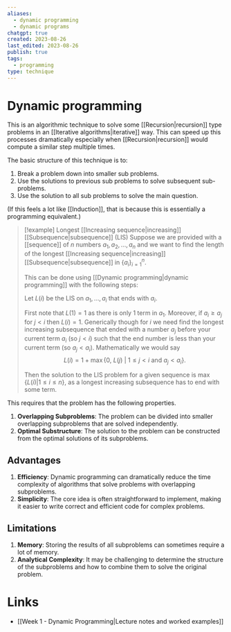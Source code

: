 ```yaml
---
aliases:
  - dynamic programming
  - dynamic programs
chatgpt: true
created: 2023-08-26
last_edited: 2023-08-26
publish: true
tags:
  - programming
type: technique
---
```

# Dynamic programming

This is an algorithmic technique to solve some [[Recursion|recursion]] type problems in an [[Iterative algorithms|iterative]] way. This can speed up this processes dramatically especially when [[Recursion|recursion]] would compute a similar step multiple times.

The basic structure of this technique is to:
1. Break a problem down into smaller sub problems.
2. Use the solutions to previous sub problems to solve subsequent sub-problems.
3. Use the solution to all sub problems to solve the main question.

(If this feels a lot like [[Induction]], that is because this is essentially a programming equivalent.)

> [!example] Longest [[Increasing sequence|increasing]] [[Subsequence|subsequence]] (LIS)
> Suppose we are provided with a [[sequence]] of $n$ numbers $a_1, a_2, \ldots, a_n$ and we want to find the length of the longest [[Increasing sequence|increasing]] [[Subsequence|subsequence]] in $\{a_i\}_{i=1}^n$.
>
> This can be done using [[Dynamic programming|dynamic programming]] with the following steps:
>
> Let $L(i)$ be the LIS on $a_1, \ldots, a_i$ that ends with $a_i$.
>
> First note that $L(1) = 1$ as there is only 1 term in $a_1$. Moreover, if $a_i \geq a_j$ for $j<i$ then $L(i) = 1$. Generically though for $i$ we need find the longest increasing subsequence that ended with a number $a_j$ before your current term $a_i$ (so $j < i$) such that the end number is less than your current term (so $a_j < a_i$). Mathematically we would say
> $$L(i) = 1 + \max \{0, \ L(j) \ \vert \ 1 \leq j < i \mbox{ and } a_j < a_i \}.$$
>
> Then the solution to the LIS problem for a given sequence is $\max\{L(i) \vert 1 \leq i \leq n\}$, as a longest increasing subsequence has to end with some term.


This requires that the problem has the following properties.

1. **Overlapping Subproblems**: The problem can be divided into smaller overlapping subproblems that are solved independently.
2. **Optimal Substructure**: The solution to the problem can be constructed from the optimal solutions of its subproblems.

## Advantages

1. **Efficiency**: Dynamic programming can dramatically reduce the time complexity of algorithms that solve problems with overlapping subproblems.
2. **Simplicity**: The core idea is often straightforward to implement, making it easier to write correct and efficient code for complex problems.

## Limitations

1. **Memory**: Storing the results of all subproblems can sometimes require a lot of memory.
2. **Analytical Complexity**: It may be challenging to determine the structure of the subproblems and how to combine them to solve the original problem.

# Links
- [[Week 1 - Dynamic Programming|Lecture notes and worked examples]]
